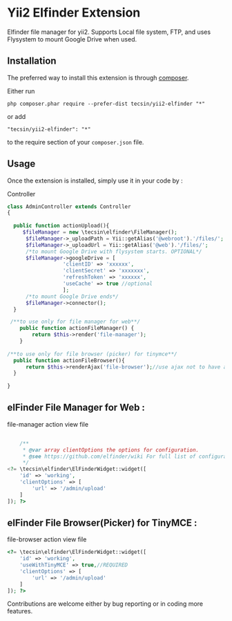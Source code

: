 Yii2 Elfinder Extension
=======================
Elfinder file manager for yii2. Supports Local file system, FTP, and uses Flysystem to mount Google Drive when used.

Installation
------------

The preferred way to install this extension is through [composer](http://getcomposer.org/download/).

Either run

```
php composer.phar require --prefer-dist tecsin/yii2-elfinder "*"
```

or add

```
"tecsin/yii2-elfinder": "*"
```

to the require section of your `composer.json` file.


Usage
-----

Once the extension is installed, simply use it in your code by  :

Controller

```php
class AdminController extends Controller
{
   
  public function actionUpload(){
     $fileManager = new \tecsin\elfinder\FileManager();
      $fileManager->_uploadPath = Yii::getAlias('@webroot').'/files/';
      $fileManager->_uploadUrl = Yii::getAlias('@web').'/files/';
      /*to mount Google Drive with flysystem starts. OPTIONAL*/
      $fileManager->googleDrive = [
                  'clientID' => 'xxxxxx',
                  'clientSecret' => 'xxxxxxx',
                  'refreshToken' => 'xxxxxx',
                  'useCache' => true //optional
                  ]; 
      /*to mount Google Drive ends*/
      $fileManager->connector();
  }

 /**to use only for file manager for web**/
    public function actionFileManager() {
        return $this->render('file-manager');
    }
  
/**to use only for file browser (picker) for tinymce**/
  public function actionFileBrowser(){
      return $this->renderAjax('file-browser');//use ajax not to have a new site load in the file browser window
  }
  
}
```

elFinder File Manager for Web  :
-----
file-manager action view file


```php
    
    /**
     * @var array clientOptions the options for configuration.
     * @see https://github.com/elfinder/wiki For full list of configurable options.
     */
<?= \tecsin\elfinder\ElFinderWidget::widget([
    'id' => 'working',
    'clientOptions' => [
        'url' => '/admin/upload'
    ]
]); ?>
```

elFinder File Browser(Picker) for TinyMCE  :
-----
file-browser action view file


```php
<?= \tecsin\elfinder\ElFinderWidget::widget([
    'id' => 'working',
    'useWithTinyMCE' => true,//REQUIRED
    'clientOptions' => [
        'url' => '/admin/upload'
    ]
]); ?>
```

Contributions are welcome either by bug reporting or in coding more features.